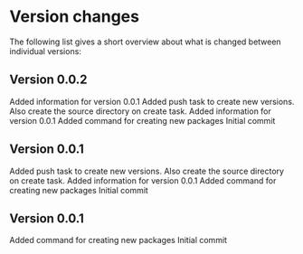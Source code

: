 Version changes
=================================================

The following list gives a short overview about what is changed between
individual versions:

Version 0.0.2
-------------------------------------------------
Added information for version 0.0.1
Added push task to create new versions.
Also create the source directory on create task.
Added information for version 0.0.1
Added command for creating new packages
Initial commit

Version 0.0.1
-------------------------------------------------
Added push task to create new versions.
Also create the source directory on create task.
Added information for version 0.0.1
Added command for creating new packages
Initial commit

Version 0.0.1
-------------------------------------------------
Added command for creating new packages
Initial commit
